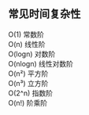 ## 常见时间复杂性
O(1) 常数阶  
O(n) 线性阶  
O(logn) 对数阶  
O(nlogn) 线性对数阶  
O(n²) 平方阶  
O(n³) 立方阶  
O(2^n) 指数阶  
O(n!) 阶乘阶  


